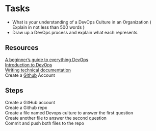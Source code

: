 # Tasks
* What is your understanding of a DevOps Culture in an Organization ( Explain in not less than 500 words ) 
* Draw up a DevOps process and explain what each represents 

## Resources
[A beginner’s guide to everything DevOps](https://opensource.com/article/20/2/devops-beginners#:~:text=In%20simple%20terms%2C%20DevOps%20is,critical%20aspect%20of%20the%20journey) <br>
[Introduction to DevOps](https://www.youtube.com/watch?v=a9_oMNSgX2g) <br>
[Writing technical documentation](https://www.youtube.com/watch?v=d6Cs11AZqV4&pp=ygUNZG9jdW1lbnRhdGlvbg%3D%3D) <br>
Create a [Github](https://docs.github.com/en/get-started/start-your-journey/creating-an-account-on-github) Account

## Steps
Create a GitHub account <br>
Create a Github repo <br>
Create a file named Devops culture to answer the first question <br>
Create another file to answer the second question <br>
Commit and push both files to the repo

